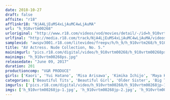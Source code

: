 ```yaml
---
date: 2018-10-27
draft: false
affsite: "r18"
afflinkr18: "NjA4LjEuMS4xLjAuMC4wLjAuMA"
url: "h_910vrtm00268"
urloriginal: "http://www.r18.com/videos/vod/movies/detail/-/id=h_910vrtm00268"
urlfinal: "http://media.r18.com/track/NjA4LjEuMS4xLjAuMC4wLjAuMA/videos/vod/movies/detail/-/id=h_910vrtm00268"
samplevid: "awspv3001.r18.com/litevideo/freepv/h/h_9/h_910vrtm268/h_910vrtm268_dmb_w.mp4"
title: "AV Actress. Nude Collection, No. 5."
mainimgurl: "pics.r18.com/digital/video/h_910vrtm00268/h_910vrtm00268ps.jpg"
mainimgs: "h_910vrtm00268ps.jpg"
releasedate: "June 09, 2017"
duration: 201
productioncomp: "V&R PRODUCE"
girls: ['Kaori', 'Yui Hatano', 'Misa Arisawa', 'Kimika Ichijo', 'Maya Kawamura', 'Airi Sato', 'Yuka Honjo', 'Ayane Suzukawa', 'Moa Hoshizora', 'Ichika Ayamori']
categories: ['Beautiful Tits', 'Beautiful Girl', 'Older Sister', 'Big Tits', 'Other Fetishes', 'Ass Lover', 'Genital Close-Up', 'Anal Play', 'Hi-Def']
imgurls: ['pics.r18.com/digital/video/h_910vrtm00268/h_910vrtm00268jp-1.jpg', 'pics.r18.com/digital/video/h_910vrtm00268/h_910vrtm00268jp-2.jpg', 'pics.r18.com/digital/video/h_910vrtm00268/h_910vrtm00268jp-3.jpg', 'pics.r18.com/digital/video/h_910vrtm00268/h_910vrtm00268jp-4.jpg', 'pics.r18.com/digital/video/h_910vrtm00268/h_910vrtm00268jp-5.jpg', 'pics.r18.com/digital/video/h_910vrtm00268/h_910vrtm00268jp-6.jpg', 'pics.r18.com/digital/video/h_910vrtm00268/h_910vrtm00268jp-7.jpg', 'pics.r18.com/digital/video/h_910vrtm00268/h_910vrtm00268jp-8.jpg', 'pics.r18.com/digital/video/h_910vrtm00268/h_910vrtm00268jp-9.jpg', 'pics.r18.com/digital/video/h_910vrtm00268/h_910vrtm00268jp-10.jpg', 'pics.r18.com/digital/video/h_910vrtm00268/h_910vrtm00268jp-11.jpg', 'pics.r18.com/digital/video/h_910vrtm00268/h_910vrtm00268jp-12.jpg', 'pics.r18.com/digital/video/h_910vrtm00268/h_910vrtm00268jp-13.jpg', 'pics.r18.com/digital/video/h_910vrtm00268/h_910vrtm00268jp-14.jpg', 'pics.r18.com/digital/video/h_910vrtm00268/h_910vrtm00268jp-15.jpg', 'pics.r18.com/digital/video/h_910vrtm00268/h_910vrtm00268jp-16.jpg', 'pics.r18.com/digital/video/h_910vrtm00268/h_910vrtm00268jp-17.jpg', 'pics.r18.com/digital/video/h_910vrtm00268/h_910vrtm00268jp-18.jpg', 'pics.r18.com/digital/video/h_910vrtm00268/h_910vrtm00268jp-19.jpg', 'pics.r18.com/digital/video/h_910vrtm00268/h_910vrtm00268jp-20.jpg']
imgs: ['h_910vrtm00268jp-1.jpg', 'h_910vrtm00268jp-2.jpg', 'h_910vrtm00268jp-3.jpg', 'h_910vrtm00268jp-4.jpg', 'h_910vrtm00268jp-5.jpg', 'h_910vrtm00268jp-6.jpg', 'h_910vrtm00268jp-7.jpg', 'h_910vrtm00268jp-8.jpg', 'h_910vrtm00268jp-9.jpg', 'h_910vrtm00268jp-10.jpg', 'h_910vrtm00268jp-11.jpg', 'h_910vrtm00268jp-12.jpg', 'h_910vrtm00268jp-13.jpg', 'h_910vrtm00268jp-14.jpg', 'h_910vrtm00268jp-15.jpg', 'h_910vrtm00268jp-16.jpg', 'h_910vrtm00268jp-17.jpg', 'h_910vrtm00268jp-18.jpg', 'h_910vrtm00268jp-19.jpg', 'h_910vrtm00268jp-20.jpg']
---
```

